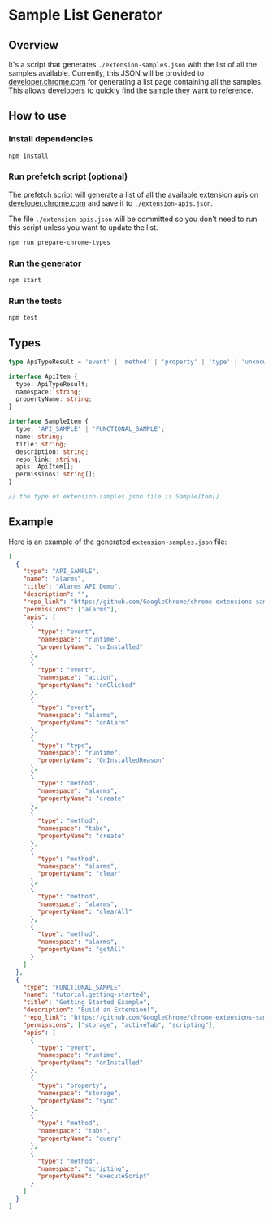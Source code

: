 # Sample List Generator

## Overview

It's a script that generates `./extension-samples.json` with the list of all the samples available. Currently, this JSON will be provided to [developer.chrome.com](https://developer.chrome.com) for generating a list page containing all the samples. This allows developers to quickly find the sample they want to reference.

## How to use

### Install dependencies

```bash
npm install
```

### Run prefetch script (optional)

The prefetch script will generate a list of all the available extension apis on [developer.chrome.com](https://developer.chrome.com/docs/extensions/reference) and save it to `./extension-apis.json`.

The file `./extension-apis.json` will be committed so you don't need to run this script unless you want to update the list.

```bash
npm run prepare-chrome-types
```

### Run the generator

```bash
npm start
```

### Run the tests

```bash
npm test
```

## Types

```ts
type ApiTypeResult = 'event' | 'method' | 'property' | 'type' | 'unknown';

interface ApiItem {
  type: ApiTypeResult;
  namespace: string;
  propertyName: string;
}

interface SampleItem {
  type: 'API_SAMPLE' | 'FUNCTIONAL_SAMPLE';
  name: string;
  title: string;
  description: string;
  repo_link: string;
  apis: ApiItem[];
  permissions: string[];
}

// the type of extension-samples.json file is SampleItem[]
```

## Example

Here is an example of the generated `extension-samples.json` file:

```json
[
  {
    "type": "API_SAMPLE",
    "name": "alarms",
    "title": "Alarms API Demo",
    "description": "",
    "repo_link": "https://github.com/GoogleChrome/chrome-extensions-samples/tree/main/api-samples/alarms",
    "permissions": ["alarms"],
    "apis": [
      {
        "type": "event",
        "namespace": "runtime",
        "propertyName": "onInstalled"
      },
      {
        "type": "event",
        "namespace": "action",
        "propertyName": "onClicked"
      },
      {
        "type": "event",
        "namespace": "alarms",
        "propertyName": "onAlarm"
      },
      {
        "type": "type",
        "namespace": "runtime",
        "propertyName": "OnInstalledReason"
      },
      {
        "type": "method",
        "namespace": "alarms",
        "propertyName": "create"
      },
      {
        "type": "method",
        "namespace": "tabs",
        "propertyName": "create"
      },
      {
        "type": "method",
        "namespace": "alarms",
        "propertyName": "clear"
      },
      {
        "type": "method",
        "namespace": "alarms",
        "propertyName": "clearAll"
      },
      {
        "type": "method",
        "namespace": "alarms",
        "propertyName": "getAll"
      }
    ]
  },
  {
    "type": "FUNCTIONAL_SAMPLE",
    "name": "tutorial.getting-started",
    "title": "Getting Started Example",
    "description": "Build an Extension!",
    "repo_link": "https://github.com/GoogleChrome/chrome-extensions-samples/tree/main/functional-samples/tutorial.getting-started",
    "permissions": ["storage", "activeTab", "scripting"],
    "apis": [
      {
        "type": "event",
        "namespace": "runtime",
        "propertyName": "onInstalled"
      },
      {
        "type": "property",
        "namespace": "storage",
        "propertyName": "sync"
      },
      {
        "type": "method",
        "namespace": "tabs",
        "propertyName": "query"
      },
      {
        "type": "method",
        "namespace": "scripting",
        "propertyName": "executeScript"
      }
    ]
  }
]
```
